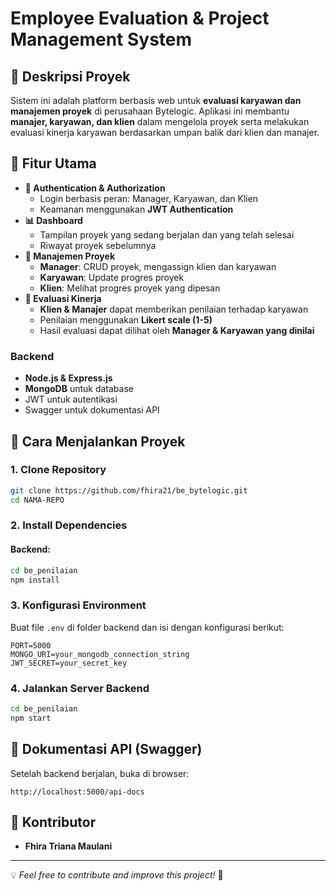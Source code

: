 # Employee Evaluation & Project Management System

## 📌 Deskripsi Proyek
Sistem ini adalah platform berbasis web untuk **evaluasi karyawan dan manajemen proyek** di perusahaan Bytelogic. Aplikasi ini membantu **manajer, karyawan, dan klien** dalam mengelola proyek serta melakukan evaluasi kinerja karyawan berdasarkan umpan balik dari klien dan manajer.

## 🎯 Fitur Utama
- **🔐 Authentication & Authorization**
  - Login berbasis peran: Manager, Karyawan, dan Klien
  - Keamanan menggunakan **JWT Authentication**
- **📊 Dashboard**
  - Tampilan proyek yang sedang berjalan dan yang telah selesai
  - Riwayat proyek sebelumnya
- **📂 Manajemen Proyek**
  - **Manager**: CRUD proyek, mengassign klien dan karyawan
  - **Karyawan**: Update progres proyek
  - **Klien**: Melihat progres proyek yang dipesan
- **📑 Evaluasi Kinerja**
  - **Klien & Manajer** dapat memberikan penilaian terhadap karyawan
  - Penilaian menggunakan **Likert scale (1-5)**
  - Hasil evaluasi dapat dilihat oleh **Manager & Karyawan yang dinilai**


### **Backend**
- **Node.js & Express.js**
- **MongoDB** untuk database
- JWT untuk autentikasi
- Swagger untuk dokumentasi API

## 🚀 Cara Menjalankan Proyek
### **1. Clone Repository**
```sh
git clone https://github.com/fhira21/be_bytelogic.git
cd NAMA-REPO
```

### **2. Install Dependencies**
#### Backend:
```sh
cd be_penilaian
npm install
```

### **3. Konfigurasi Environment**
Buat file `.env` di folder backend dan isi dengan konfigurasi berikut:
```
PORT=5000
MONGO_URI=your_mongodb_connection_string
JWT_SECRET=your_secret_key
```

### **4. Jalankan Server Backend**
```sh
cd be_penilaian
npm start
```


## 📖 Dokumentasi API (Swagger)
Setelah backend berjalan, buka di browser:
```
http://localhost:5000/api-docs
```

## 📌 Kontributor
- **Fhira Triana Maulani**

---
💡 *Feel free to contribute and improve this project!* 🎉
